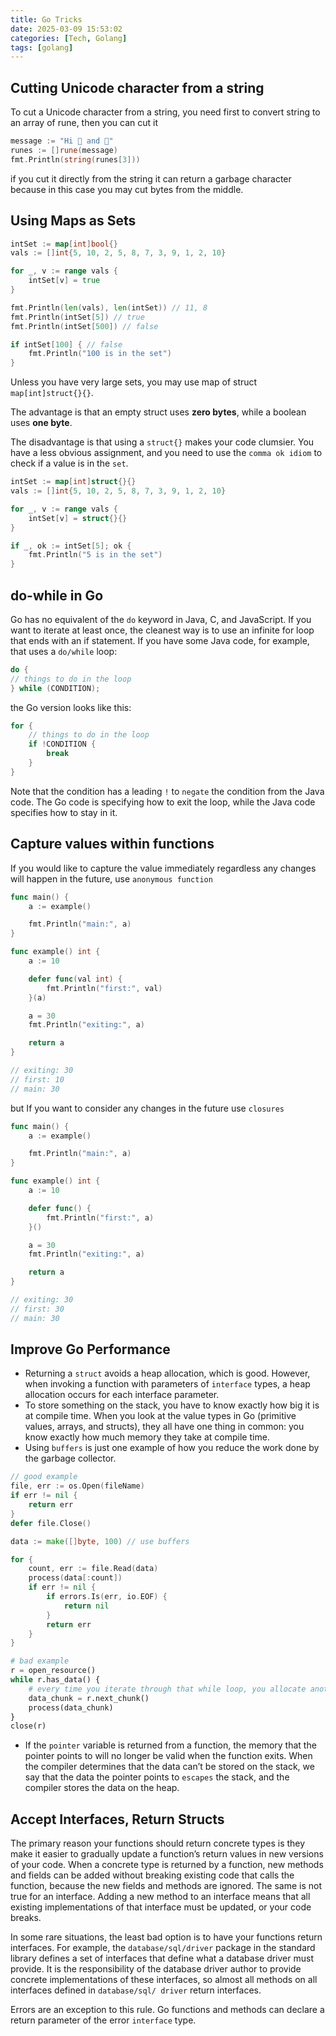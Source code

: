 ```yaml
---
title: Go Tricks
date: 2025-03-09 15:53:02
categories: [Tech, Golang]
tags: [golang]
---
```


## Cutting Unicode character from a string
To cut a Unicode character from a string, you need first to convert string to an array of rune, then you can cut it
```go
message := "Hi 👩 and 👨"
runes := []rune(message)
fmt.Println(string(runes[3]))
```
if you cut it directly from the string it can return a garbage character because in this case you may cut bytes from the middle.

## Using Maps as Sets
```go
intSet := map[int]bool{}
vals := []int{5, 10, 2, 5, 8, 7, 3, 9, 1, 2, 10}

for _, v := range vals {
	intSet[v] = true
}

fmt.Println(len(vals), len(intSet)) // 11, 8
fmt.Println(intSet[5]) // true
fmt.Println(intSet[500]) // false

if intSet[100] { // false
	fmt.Println("100 is in the set")
}
```

Unless you have very large sets, you may use map of struct `map[int]struct{}{}`.

The advantage is that an empty struct uses **zero bytes**, while a boolean uses **one byte**. 

The disadvantage is that using a `struct{}` makes your code clumsier. You have a less obvious assignment, and you need to use the `comma ok idiom` to check if a value is in the `set`.
```go
intSet := map[int]struct{}{}
vals := []int{5, 10, 2, 5, 8, 7, 3, 9, 1, 2, 10}

for _, v := range vals {
	intSet[v] = struct{}{}
}

if _, ok := intSet[5]; ok {
	fmt.Println("5 is in the set")
}
```

## do-while in Go
Go has no equivalent of the `do` keyword in Java, C, and JavaScript. If you want to iterate at least once, the cleanest way is to use an infinite for loop that ends with an if statement. If you have some Java code, for example, that uses a `do/while` loop:
```java
do {
// things to do in the loop
} while (CONDITION);
```
the Go version looks like this:
```go
for {
	// things to do in the loop
	if !CONDITION {
		break
	}
}
```
Note that the condition has a leading `!` to `negate` the condition from the Java code. The Go code is specifying how to exit the loop, while the Java code specifies how to stay in it.

## Capture values within functions
If you would like to capture the value immediately regardless any changes will happen in the future, use `anonymous function`
```go
func main() {
	a := example()

	fmt.Println("main:", a)
}

func example() int {
	a := 10

	defer func(val int) {
		fmt.Println("first:", val)
	}(a)

	a = 30
	fmt.Println("exiting:", a)

	return a
}

// exiting: 30
// first: 10
// main: 30
```
but If you want to consider any changes in the future use `closures`
```go
func main() {
	a := example()

	fmt.Println("main:", a)
}

func example() int {
	a := 10

	defer func() {
		fmt.Println("first:", a)
	}()

	a = 30
	fmt.Println("exiting:", a)

	return a
}

// exiting: 30
// first: 30
// main: 30
```

## Improve Go Performance
- Returning a `struct` avoids a heap allocation, which is good. However, when invoking a function with parameters of `interface` types, a heap allocation occurs for each interface parameter.
- To store something on the stack, you have to know exactly how big it is at compile time. When you look at the value types in Go (primitive values, arrays, and structs), they all have one thing in common: you know exactly how much memory they take at compile time. 
- Using `buffers` is just one example of how you reduce the work done by the garbage collector. 
```go
// good example
file, err := os.Open(fileName)
if err != nil {
	return err
}
defer file.Close()

data := make([]byte, 100) // use buffers

for {
	count, err := file.Read(data)
	process(data[:count])
	if err != nil {
		if errors.Is(err, io.EOF) {
			return nil
		}
		return err
	}
}
```

```python
# bad example
r = open_resource()
while r.has_data() {
	# every time you iterate through that while loop, you allocate another data_chunk even though each one is used only once. 
	data_chunk = r.next_chunk() 
	process(data_chunk)
}
close(r)
```
- If the `pointer` variable is returned from a function, the memory that the pointer points to will no longer be valid when the function exits. When the compiler determines that the data can’t be stored on the stack, we say that the data the pointer points to `escapes` the stack, and the compiler stores the data on the heap.

## Accept Interfaces, Return Structs
The primary reason your functions should return concrete types is they make it easier to gradually update a function’s return values in new versions of your code. When a concrete type is returned by a function, new methods and fields can be added without breaking existing code that calls the function, because the new fields and methods are ignored. The same is not true for an interface. Adding a new method to an interface means that all existing implementations of that interface must be updated, or your code breaks. 

In some rare situations, the least bad option is to have your functions return interfaces. For example, the `database/sql/driver` package in the standard library defines a set of interfaces that define what a database driver must provide. It is the responsibility of the database driver author to provide concrete implementations of these interfaces, so almost all methods on all interfaces defined in `database/sql/ driver` return interfaces.

Errors are an exception to this rule. Go functions and methods can declare a return parameter of the error `interface` type.
